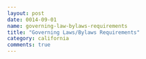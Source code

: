 ```yaml
---
layout: post
date: 0014-09-01
name: governing-law-bylaws-requirements
title: "Governing Laws/Bylaws Requirements"
category: california
comments: true
---
```




